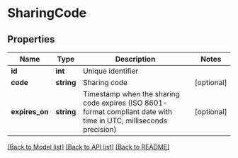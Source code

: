 # SharingCode

## Properties
Name | Type | Description | Notes
------------ | ------------- | ------------- | -------------
**id** | **int** | Unique identifier | 
**code** | **string** | Sharing code | [optional] 
**expires_on** | **string** | Timestamp when the sharing code expires (ISO 8601-format compliant date with time in UTC, milliseconds precision) | [optional] 

[[Back to Model list]](../README.md#documentation-for-models) [[Back to API list]](../README.md#documentation-for-api-endpoints) [[Back to README]](../README.md)


